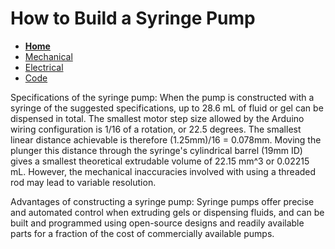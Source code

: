 # How to Build a Syringe Pump

- **[Home](/Syringe-Pump-3890/index)**
- [Mechanical](/Syringe-Pump-3890/mechanical)
- [Electrical](/Syringe-Pump-3890/electrical)
- [Code](/Syringe-Pump-3890/code)

Specifications of the syringe pump:
When the pump is constructed with a syringe of the suggested specifications, up to 28.6 mL of fluid or gel can be dispensed in total. The smallest motor step size allowed by the Arduino wiring configuration is 1/16 of a rotation, or 22.5 degrees. The smallest linear distance achievable is therefore (1.25mm)/16 = 0.078mm. Moving the plunger this distance through the syringe's cylindrical barrel (19mm ID) gives a smallest theoretical extrudable volume of 22.15 mm^3 or 0.02215 mL. However, the mechanical inaccuracies involved with using a threaded rod may lead to variable resolution.

Advantages of constructing a syringe pump:
Syringe pumps offer precise and automated control when extruding gels or dispensing fluids, and can be built and programmed using open-source designs and readily available parts for a fraction of the cost of commercially available pumps. 


